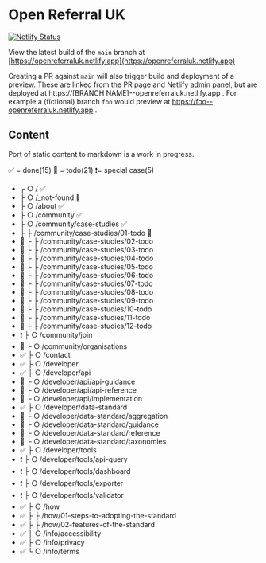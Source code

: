 # Open Referral UK

[![Netlify Status](https://api.netlify.com/api/v1/badges/e1b1ed31-6b28-4473-835a-f99717561741/deploy-status)](https://app.netlify.com/sites/openreferraluk/deploys)

View the latest build of the `main` branch at [https://openreferraluk.netlify.app](https://openreferraluk.netlify.app)

Creating a PR against `main` will also trigger build and deployment of a preview. These are linked from the PR page and Netlify admin panel, but are deployed at https://[BRANCH NAME]--openreferraluk.netlify.app . For example a (fictional) branch `foo` would preview at https://foo--openreferraluk.netlify.app .

## Content

Port of static content to markdown is a work in progress.

✅ = done(15) 🚧 = todo(21) ❗= special case(5)

- ┌ ○ / ✅ 
- ├ ○ /\_not-found 🚧 
- ├ ○ /about ✅ 
- ├ ○ /community ✅ 
- ├ ○ /community/case-studies ✅ 
- ├ ├ /community/case-studies/01-todo  🚧 
- 🚧 ├ ├ /community/case-studies/02-todo
- 🚧 ├ ├ /community/case-studies/03-todo
- 🚧 ├ ├ /community/case-studies/04-todo
- 🚧 ├ ├ /community/case-studies/05-todo
- 🚧 ├ ├ /community/case-studies/06-todo
- 🚧 ├ ├ /community/case-studies/07-todo
- 🚧 ├ ├ /community/case-studies/08-todo
- 🚧 ├ ├ /community/case-studies/09-todo
- 🚧 ├ ├ /community/case-studies/10-todo
- 🚧 ├ ├ /community/case-studies/11-todo
- 🚧 ├ ├ /community/case-studies/12-todo
- ❗ ├ ○ /community/join
- 🚧 ├ ○ /community/organisations
- ✅ ├ ○ /contact
- ✅ ├ ○ /developer
- ✅ ├ ○ /developer/api
- 🚧 ├ ○ /developer/api/api-guidance
- 🚧 ├ ○ /developer/api/api-reference
- 🚧 ├ ○ /developer/api/implementation
- ✅ ├ ○ /developer/data-standard
- 🚧 ├ ○ /developer/data-standard/aggregation
- 🚧 ├ ○ /developer/data-standard/guidance
- 🚧 ├ ○ /developer/data-standard/reference
- 🚧 ├ ○ /developer/data-standard/taxonomies
- ✅ ├ ○ /developer/tools
- ❗ ├ ○ /developer/tools/api-query
- ❗ ├ ○ /developer/tools/dashboard
- ❗ ├ ○ /developer/tools/exporter
- ❗ ├ ○ /developer/tools/validator
- ✅ ├ ○ /how
- ✅ ├ ├ /how/01-steps-to-adopting-the-standard
- ✅ ├ ├ /how/02-features-of-the-standard
- ✅ ├ ○ /info/accessibility
- ✅ ├ ○ /info/privacy
- ✅ └ ○ /info/terms
